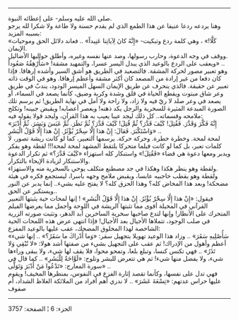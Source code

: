 ------------------------------------------------------------------------

صلى الله عليه وسلم- على إعطائه النبوة.  
وهنا يردعه ردعا عنيفا عن هذا الطمع الذي لم يقدم حسنة ولا طاعة ولا شكرا
لله يرجو بسببه المزيد:  
«كَلَّا!» ، وهي كلمة ردع وتبكيت- «إِنَّهُ كانَ لِآياتِنا عَنِيداً» .. فعاند دلائل
الحق وموحيات الإيمان.  
ووقف في وجه الدعوة، وحارب رسولها، وصد عنها نفسه وغيره، وأطلق حواليها
الأضاليل.  
ويعقب على الردع بالوعيد الذي يبدل اليسر عسرا، والتمهيد مشقة! «سَأُرْهِقُهُ
صَعُوداً» ..  
وهو تعبير مصور لحركة المشقة. فالتصعيد في الطريق هو أشق السير وأشده
إرهاقا. فإذا كان دفعا من غير إرادة من المصعد كان أكثر مشقة وأعظم إرهاقا.
وهو في الوقت ذاته تعبير عن حقيقة. فالذي ينحرف عن طريق الإيمان السهل
الميسر الودود، يندبّ في طريق وعر شاق مبتوت ويقطع الحياة في قلق وشدة وكربة
وضيق، كأنما يصعد في السماء، أو يصعد في وعر صلد لا ريّ فيه ولا زاد، ولا
راحة ولا أمل في نهاية الطريق! ثم يرسم تلك الصورة المبدعة المثيرة للسخرية
والرجل يكد ذهنه! ويعصر أعصابه! ويقبض جبينه! وتكلح ملامحه وقسماته.. كل
ذلك ليجد عيبا يعيب به هذا القرآن، وليجد قولا يقوله فيه:  
«إِنَّهُ فَكَّرَ وَقَدَّرَ. فَقُتِلَ! كَيْفَ قَدَّرَ؟ ثُمَّ قُتِلَ! كَيْفَ قَدَّرَ؟ ثُمَّ نَظَرَ. ثُمَّ عَبَسَ وَبَسَرَ. ثُمَّ
أَدْبَرَ وَاسْتَكْبَرَ. فَقالَ: إِنْ هذا إِلَّا سِحْرٌ يُؤْثَرُ. إِنْ هذا إِلَّا قَوْلُ الْبَشَرِ» ..  
لمحة لمحة. وخطرة خطرة. وحركة حركة. يرسمها التعبير، كما لو كانت ريشة
تصور، لا كلمات تعبر، بل كما لو كانت فيلما متحركا يلتقط المشهد لمحة
لمحة!!! لقطة وهو يفكر ويدبر ومعها دعوة هي قضاء «فَقُتِلَ!» واستنكار كله
استهزاء «كَيْفَ قَدَّرَ؟» ثم تكرار الدعوة والاستنكار لزيادة الإيحاء بالتكرار.  
ولقطة وهو ينظر هكذا وهكذا في جد مصطنع متكلف يوحي بالسخرية منه
والاستهزاء.  
ولقطة وهو يقطب حاجبيه عابسا، ويقبض ملامح وجهه باسرا، ليستجمع فكره في
هيئة مضحكة! وبعد هذا المخاض كله؟ وهذا الحزق كله؟ لا يفتح عليه بشيء..
إنما يدبر عن النور ويستكبر عن الحق..  
فيقول: «إِنْ هذا إِلَّا سِحْرٌ يُؤْثَرُ. إِنْ هذا إِلَّا قَوْلُ الْبَشَرِ» ! إنها لمحات حية
يثبتها التعبير القرآني في المخيلة أقوى مما تثبتها الريشة في اللوحة وأجمل
مما يعرضها الفيلم المتحرك على الأنظار! وإنها لتدع صاحبها سخرية الساخرين
أبد الدهر، وتثبت صورته الزرية في صلب الوجود، تتملاها الأجيال بعد
الأجيال! فإذا انتهى عرض هذه اللمحات الحية الشاخصة لهذا المخلوق المضحك،
عقب عليها بالوعيد المفزع:  
«سَأُصْلِيهِ سَقَرَ» .. وزاد هذا الوعيد تهويلا بتجهيل سقر: «وَما أَدْراكَ ما سَقَرُ؟»
.. إنها شيء أعظم وأهول من الإدراك! ثم عقب على التجهيل بشيء من صفتها أشد
هولا: «لا تُبْقِي وَلا تَذَرُ» .. فهي تكنس كنسا، وتبلع بلعا، وتمحو محوا، فلا
يقف لها شيء، ولا يبقى وراءها شيء، ولا يفضل منها شيء! ثم هي تتعرض للبشر
وتلوح: «لَوَّاحَةٌ لِلْبَشَرِ» .. كما قال في سورة المعارج: «تَدْعُوا مَنْ أَدْبَرَ وَتَوَلَّى»
..  
فهي تدل على نفسها، وكأنما تقصد إثارة الفزع في النفوس، بمنظرها المخيف!
ويقوم عليها حراس عدتهم: «تِسْعَةَ عَشَرَ» .. لا ندري أهم أفراد من الملائكة
الغلاظ الشداد، أم صفوف

------------------------------------------------------------------------

الجزء: 6 ¦ الصفحة: 3757
